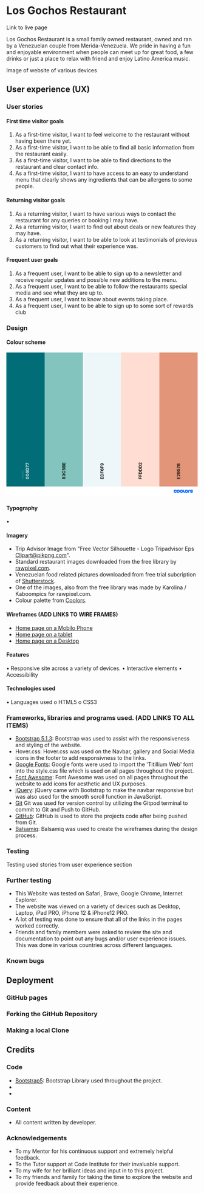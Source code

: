# Los Gochos Restaurant

Link to live page

Los Gochos Restaurant is a small family owned restaurant, owned and ran by a Venezuelan couple from Merida-Venezuela. We pride in having a fun and enjoyable environment when people can meet up for great food, a few drinks or just a place to relax with friend and enjoy Latino America music. 

Image of website of various devices

## User experience (UX)

### User stories
#### First time visitor goals
1.	As a first-time visitor, I want to feel welcome to the restaurant without having been there yet.
2.	As a first-time visitor, I want to be able to find all basic information from the restaurant easily. 
3.	As a first-time visitor, I want to be able to find directions to the restaurant and clear contact info. 
4.	As a first-time visitor, I want to have access to an easy to understand menu that clearly shows any ingredients that can be allergens to some people.
#### Returning visitor goals
1.	As a returning visitor, I want to have various ways to contact the restaurant for any queries or booking I may have.
2.	As a returning visitor, I want to find out about deals or new features they may have.
3.	As a returning visitor, I want to be able to look at testimonials of previous customers to find out what their experience was.

#### Frequent user goals
1.	As a frequent user, I want to be able to sign up to a newsletter and receive regular updates and possible new additions to the menu. 
2.	As a frequent user, I want to be able to follow the restaurants special media and see what they are up to.
3.	As a frequent user, I want to know about events taking place.
4.	As a frequent user, I want to be able to sign up to some sort of rewards club
### Design 
#### Colour scheme
 ![Colour Palette](assets/images/palette.png)
#### Typography 
•	 
#### Imagery 
- Trip Advisor Image from "Free Vector Silhouette - Logo Tripadvisor Eps Clipart@pikpng.com".
- Standard restaurant images downloaded from the free library by [rawpixel.com](http://www.rawpixel.com).
- Venezuelan food related pictures downloaded from free trial subcription of [Shutterstock](https://www.shutterstock.com/home).
- One of the images, also from the free library was made by Karolina / Kaboompics for rawpixel.com.
- Colour palette from [Coolors](http://www.coolors.co).
#### Wireframes (ADD LINKS TO WIRE FRAMES)
- [Home page on a Mobilo Phone](wireframes/restaurnt-phone.png)
- [Home page on a tablet](wireframes/restaurant-tablet.png)
- [Home page on a Desktop](wireframes/restaurant-dektop.png)

#### Features
•	 Responsive site across a variety of devices.
•	 Interactive elements 
•	 Accessibility 

#### Technologies used

•	Languages used
o	HTML5
o	CSS3

### Frameworks, libraries and programs used.  (ADD LINKS TO ALL ITEMS) 
-	[Bootstrap 5.1.3](https://getbootstrap.com/docs/5.1/getting-started/introduction/):
Bootstrap was used to assist with the responsiveness and styling of the website.
-	Hover.css:
Hover.css was used on the Navbar, gallery and Social Media icons in the footer to add responsivness to the links.
-	[Google Fonts](https://fonts.google.com/):
Google fonts were used to import the 'Titillium Web' font into the style.css file which is used on all pages throughout the project.
-	[Font Awesome](https://fontawesome.com/):
Font Awesome was used on all pages throughout the website to add icons for aesthetic and UX purposes.
-	[jQuery]():
jQuery came with Bootstrap to make the navbar responsive but was also used for the smooth scroll function in JavaScript.
-	[Git]()
Git was used for version control by utilizing the Gitpod terminal to commit to Git and Push to GitHub.
-	[GitHub](https://github.com/):
GitHub is used to store the projects code after being pushed from Git.
-	[Balsamiq](https://balsamiq.com/wireframes/):
Balsamiq was used to create the wireframes during the design process.

### Testing

Testing used stories from user experience section

### Further testing
-	This Website was tested on Safari, Brave, Google Chrome, Internet Explorer.
-	The website was viewed on a variety of devices such as Desktop, Laptop, iPad PRO, iPhone 12 & iPhone12 PRO.
-	A lot of testing was done to ensure that all of the links in the pages worked correctly.
-	Friends and family members were asked to review the site and documentation to point out any bugs and/or user experience issues. This was done in various countries across different languages. 


### Known bugs

## Deployment
###	GitHub pages
###	Forking the GitHub Repository
###	Making a local Clone

## Credits

###	Code
-	 [Bootstrap5](https://getbootstrap.com/docs/5.1/getting-started/introduction/): Bootstrap Library used throughout the project.
-	
-	  
###	Content 
-	 All content written by developer.


###	Acknowledgements 
-	To my Mentor for his continuous support and extremely helpful feedback.
-	To the Tutor support at Code Institute for their invaluable support.
-	To my wife for her brilliant ideas and input in to this project.
-	To my friends and family for taking the time to explore the website and provide feedback about their experience. 






















